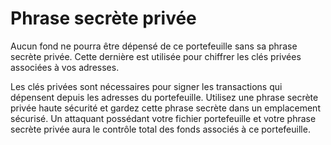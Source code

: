 # Phrase secrète privée

Aucun fond ne pourra être dépensé de ce portefeuille sans sa phrase secrète privée.
Cette dernière est utilisée pour chiffrer les clés privées associées à vos adresses.

Les clés privées sont nécessaires pour signer les transactions qui dépensent depuis les adresses du portefeuille.
Utilisez une phrase secrète privée haute sécurité et gardez cette phrase secrète dans un emplacement sécurisé.
Un attaquant possédant votre fichier portefeuille et votre phrase secrète privée aura le contrôle total des fonds associés à ce portefeuille.

